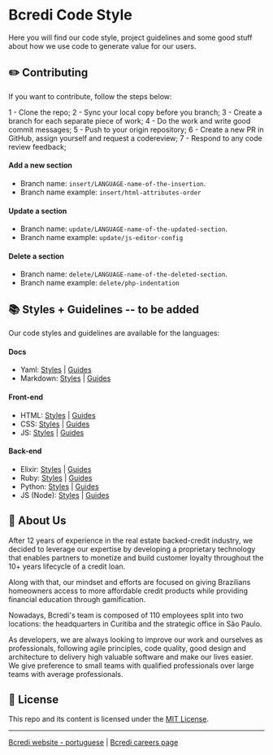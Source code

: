 # Bcredi Code Style

Here you will find our code style, project guidelines and some good stuff about how we use code to generate value for our users.


## :pencil2: Contributing

If you want to contribute, follow the steps below:

1 - Clone the repo;
2 - Sync your local copy before you branch;
3 - Create a branch for each separate piece of work;
4 - Do the work and write good commit messages;
5 - Push to your origin repository;
6 - Create a new PR in GitHub, assign yourself and request a codereview;
7 - Respond to any code review feedback;

#### Add a new section
- Branch name: `insert/LANGUAGE-name-of-the-insertion`.
- Branch name example: `insert/html-attributes-order`

#### Update a section
- Branch name: `update/LANGUAGE-name-of-the-updated-section`.
- Branch name example: `update/js-editor-config`

#### Delete a section
- Branch name: `delete/LANGUAGE-name-of-the-deleted-section`.
- Branch name example: `delete/php-indentation`


## :books: Styles + Guidelines -- to be added

Our code styles and guidelines are available for the languages:

#### Docs
- Yaml: [Styles]() | [Guides]()
- Markdown: [Styles]() | [Guides]()

#### Front-end
- HTML: [Styles]() | [Guides]()
- CSS: [Styles]() | [Guides]()
- JS: [Styles]() | [Guides]()

#### Back-end
- Elixir: [Styles]() | [Guides]()
- Ruby: [Styles]() | [Guides]()
- Python: [Styles]() | [Guides]()
- JS (Node): [Styles]() | [Guides]()


## :scroll: About Us

After 12 years of experience in the real estate backed-credit industry, we decided to leverage our expertise by developing a proprietary technology that enables partners to monetize and build customer loyalty throughout the 10+ years lifecycle of a credit loan.

Along with that, our mindset and efforts are focused on giving Brazilians homeowners access to more affordable credit products while providing financial education through gamification.

Nowadays, Bcredi's team is composed of 110 employees split into two locations: the headquarters in Curitiba and the strategic office in São Paulo.

As developers, we are always looking to improve our work and ourselves as professionals, following agile principles, code quality, good design and architecture to delivery high valuable software and make our lives easier. We give preference to small teams with qualified professionals over large teams with average professionals.


## :closed_lock_with_key: License

This repo and its content is licensed under the [MIT License](https://github.com/bcredi/code-style/blob/master/LICENSE).

---

[Bcredi website - portuguese](https://bcredi.com.br) | [Bcredi careers page](https://bcredi.gupy.io/)

